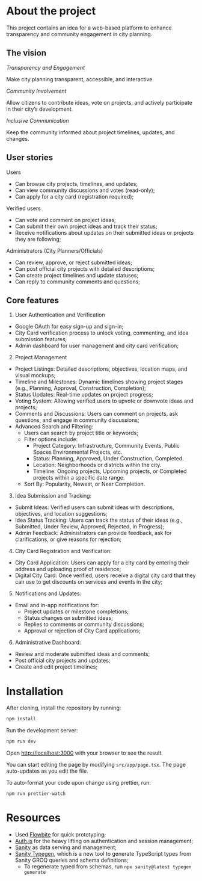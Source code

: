 # About the project

This project contains an idea for a web-based platform to enhance transparency and community engagement in city planning.

## The vision

_Transparency and Engagement_

Make city planning transparent, accessible, and interactive.

_Community Involvement_

Allow citizens to contribute ideas, vote on projects, and actively participate in their city’s development.

_Inclusive Communication_

Keep the community informed about project timelines, updates, and changes.

## User stories

Users

- Can browse city projects, timelines, and updates;
- Can view community discussions and votes (read-only);
- Can apply for a city card (registration required);

Verified users

- Can vote and comment on project ideas;
- Can submit their own project ideas and track their status;
- Receive notifications about updates on their submitted ideas or projects they are following;

Administrators (City Planners/Officials)

- Can review, approve, or reject submitted ideas;
- Can post official city projects with detailed descriptions;
- Can create project timelines and update statuses;
- Can reply to community comments and questions;

## Core features

1. User Authentication and Verification

- Google OAuth for easy sign-up and sign-in;
- City Card verification process to unlock voting, commenting, and idea submission features;
- Admin dashboard for user management and city card verification;

2. Project Management

- Project Listings: Detailed descriptions, objectives, location maps, and visual mockups;
- Timeline and Milestones: Dynamic timelines showing project stages (e.g., Planning, Approval, Construction, Completion);
- Status Updates: Real-time updates on project progress;
- Voting System: Allowing verified users to upvote or downvote ideas and projects;
- Comments and Discussions: Users can comment on projects, ask questions, and engage in community discussions;
- Advanced Search and Filtering:
  - Users can search by project title or keywords;
  - Filter options include:
    - Project Category: Infrastructure, Community Events, Public Spaces Environmental Projects, etc.
    - Status: Planning, Approved, Under Construction, Completed.
    - Location: Neighborhoods or districts within the city.
    - Timeline: Ongoing projects, Upcoming projects, or Completed projects within a specific date range.
  - Sort By: Popularity, Newest, or Near Completion.

3. Idea Submission and Tracking:

- Submit Ideas: Verified users can submit ideas with descriptions, objectives, and location suggestions;
- Idea Status Tracking: Users can track the status of their ideas (e.g., Submitted, Under Review, Approved, Rejected, In Progress);
- Admin Feedback: Administrators can provide feedback, ask for clarifications, or give reasons for rejection;

4. City Card Registration and Verification:

- City Card Application: Users can apply for a city card by entering their address and uploading proof of residence;
- Digital City Card: Once verified, users receive a digital city card that they can use to get discounts on services and events in the city;

5. Notifications and Updates:

- Email and in-app notifications for:
  - Project updates or milestone completions;
  - Status changes on submitted ideas;
  - Replies to comments or community discussions;
  - Approval or rejection of City Card applications;

6. Administrative Dashboard:

- Review and moderate submitted ideas and comments;
- Post official city projects and updates;
- Create and edit project timelines;

# Installation

After cloning, install the repository by running:

```bash
npm install
```

Run the development server:

```bash
npm run dev
```

Open [http://localhost:3000](http://localhost:3000) with your browser to see the result.

You can start editing the page by modifying `src/app/page.tsx`. The page auto-updates as you edit the file.

To auto-format your code upon change using prettier, run:

```bash
npm run prettier-watch
```

# Resources

- Used [Flowbite](https://flowbite.com/) for quick prototyping;
- [Auth.js](https://authjs.dev/getting-started/installation?framework=next-js) for the heavy lifting on authentication and session management;
- [Sanity](https://www.sanity.io/) as data serving and management;
- [Sanity Typegen](https://www.sanity.io/docs/sanity-typegen), which is a new tool to generate TypeScript types from Sanity GROQ queries and schema definitions;
  - To regenerate typed from schemas, run ```npx sanity@latest typegen generate```
